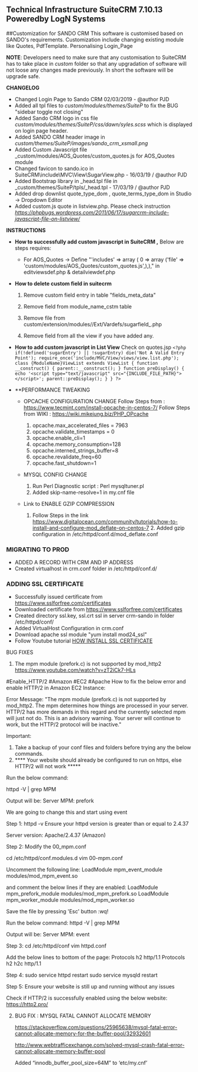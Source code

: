 ## Technical Infrastructure SuiteCRM 7.10.13 Poweredby LogN Systems

##Customization for SANDO CRM
This software is customised based on SANDO's requirements. Customization include 
changing existing module like Quotes, PdfTemplate. Personalising Login_Page

 **NOTE**: Developers need to make sure that any customisation to SuiteCRM has to take place in _custom_ folder 
           so that any upgradation of software will not loose any changes made previously. In short the software 
           will be upgrade safe.

 
 **CHANGELOG** 

   *  Changed Login Page to Sando CRM 02/03/2019 - @author PJD 
   *  Added all tpl files to _custom/modules/themes/SuiteP_ to fix the BUG "sidebar toggle not closing"
   *  Added Sando CRM logo in css file _custom/modules/themes/SuiteP/css/dawn/syles.scss_  which is displayed on login page header. 
   *  Added SANDO CRM header image in _custom/themes/SuiteP/images/sando_crm_xsmall.png_
   *  Added Custom Javascript file _custom/modules/AOS_Quotes/custom_quotes.js for AOS_Quotes module 
   *  Changed favicon to sando.ico in SuiteCRM\include\MVC\View\SugarView.php - 16/03/19 / @author PJD
   *  Added Bootstrap library in _head.tpl file in _custom/themes/SuiteP/tpls/_head.tpl - 17/03/19 / @author PJD
   *  Added drop downlist quote_type_dom , quote_terms_type_dom in Studio -> Dropdown Editor
   *  Added custom.js quote in listview.php. Please check instruction <i> https://phpbugs.wordpress.com/2011/06/17/sugarcrm-include-javascript-file-on-listview/ </i>
  
  **INSTRUCTIONS**
   * **How to successfully add custom javascript in SuiteCRM ,** Below are steps requires:
      * For AOS_Quotes -> Define  "'includes' => array ( 0 => array ('file' => 'custom/modules/AOS_Quotes/custom_quotes.js',),),"
        in editviewsdef.php & detailviewdef.php
        
   * **How to delete custom field in suitecrm**
       1) Remove custom field entry in table "fields_meta_data"
       
       2) Remove field from module_name_cstm table
       
       3) Remove file from custom/extension/modules/<Yourmodule>/Ext/Vardefs/sugarfield_<Field name>.php
       
       4) Remove field from all the view if you have added any.

   * **How to add custom javascript in List View**
    Check on quotes.jsp
   `<?php
   if(!defined('sugarEntry') || !sugarEntry) die('Not A Valid Entry Point');
   require_once('include/MVC/View/views/view.list.php');
   class {ModuleName}ViewList extends ViewList
   {
       function __construct()
       {
           parent::__construct();
       }
       function preDisplay()
       {
           echo '<script type="text/javascript" src="{INCLUDE_FILE_PATH}"></script>';
           parent::preDisplay();
       }
   }
   ?>
`
* **PERFORMANCE TWEAKING
 
   * OPCACHE CONFIGURATION CHANGE
       Follow Steps from : https://www.tecmint.com/install-opcache-in-centos-7/	       Follow Steps from WIKI : https://wiki.mikejung.biz/PHP_OPcache   	
       1. opcache.max_accelerated_files = 7963
       2. opcache.validate_timestamps = 0
       3. opcache.enable_cli=1
       4. opcache.memory_consumption=128
       5. opcache.interned_strings_buffer=8
       6. opcache.revalidate_freq=60
       7. opcache.fast_shutdown=1

  
   * MYSQL CONFIG CHANGE
       1. Run Perl Diagnostic script :  Perl mysqltuner.pl
       2. Added skip-name-resolve=1 in my.cnf file 

  * Link to ENABLE GZIP COMPRESSION 
	1. Follow Steps in the link https://www.digitalocean.com/community/tutorials/how-to-install-and-configure-mod_deflate-on-centos-7
        2. Added gzip configuration in /etc/httpd/conf.d/mod_deflate.conf 
  
### MIGRATING TO PROD ###
+ ADDED A RECORD WITH CRM AND IP ADDRESS
+ Created virtualhost in crm.conf folder in /etc/httpd/conf.d/

### ADDING SSL CERTIFICATE ###
* Successfully issued certificate from https://www.sslforfree.com/certificates
* Downloaded certificate from https://www.sslforfree.com/certificates 
* Created directory ssl.key, ssl.crt ssl in server crm-sando in folder /etc/httpd/conf/
* Added VirtualHost Configuration in crm.conf
* Download apache ssl module "yum install mod24_ssl"
* Follow Youtube tutorial [HOW INSTALL SSL CERTIFICATE](https://www.youtube.com/watch?v=Bb57H3-oqE0&feature=youtu.be&t=14m18s)




BUG FIXES
1. The mpm module (prefork.c) is not supported by mod_http2
https://www.youtube.com/watch?v=zT2iCk7-HLs

#Enable_HTTP/2 #Amazon #EC2 #Apache
How to fix the below error and enable HTTP/2 in Amazon EC2 Instance:

Error Message:
"The mpm module (prefork.c) is not supported by mod_http2. The mpm determines how things are processed in your server. HTTP/2 has more demands in this regard and the currently selected mpm will just not do. This is an advisory warning. Your server will continue to work, but the HTTP/2 protocol will be inactive."


Important: 
1. Take a backup of your conf files and folders before trying any the below commands.
2. **** Your website should already be configured to run on https, else HTTP/2 will not work *****



Run the below command:

httpd -V | grep MPM

Output will be:
Server MPM:     prefork

We are going to change this and start using event

Step 1: 
httpd -v
Ensure your httpd version is greater than or equal to 2.4.37

Server version: Apache/2.4.37 (Amazon)


Step 2: Modify the 00_mpm.conf

cd /etc/httpd/conf.modules.d
vim 00-mpm.conf


Uncomment the following line:
LoadModule mpm_event_module modules/mod_mpm_event.so


and comment the below lines if they are enabled:
LoadModule mpm_prefork_module modules/mod_mpm_prefork.so
LoadModule mpm_worker_module modules/mod_mpm_worker.so


Save the file by pressing 'Esc' button :wq!

Run the below command:
httpd -V | grep MPM

Output will be:
Server MPM:     event


Step 3:
cd /etc/httpd/conf
vim httpd.conf

Add the below lines to bottom of the page:
Protocols h2 http/1.1
Protocols h2 h2c http/1.1


Step 4:
sudo service httpd restart
sudo service mysqld restart


Step 5:
Ensure your website is still up and running without any issues

Check if HTTP/2 is successfully enabled using the below website:
https://http2.pro/



2. BUG FIX : MYSQL FATAL CANNOT ALLOCATE MEMORY
   
   https://stackoverflow.com/questions/25965638/mysql-fatal-error-cannot-allocate-memory-for-the-buffer-pool/32932601
   
   http://www.webtrafficexchange.com/solved-mysql-crash-fatal-error-cannot-allocate-memory-buffer-pool
   
   Added “innodb_buffer_pool_size=64M” to ‘etc/my.cnf’

